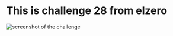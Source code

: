 # This is challenge 28 from elzero

![screenshot of the challenge](https://elzero.org/wp-content/uploads/2020/06/frontend-task-latest-post-with-awesome-head.png)